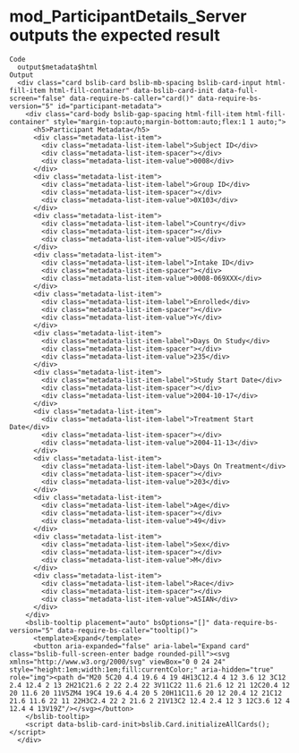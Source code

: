 # mod_ParticipantDetails_Server outputs the expected result

    Code
      output$metadata$html
    Output
      <div class="card bslib-card bslib-mb-spacing bslib-card-input html-fill-item html-fill-container" data-bslib-card-init data-full-screen="false" data-require-bs-caller="card()" data-require-bs-version="5" id="participant-metadata">
        <div class="card-body bslib-gap-spacing html-fill-item html-fill-container" style="margin-top:auto;margin-bottom:auto;flex:1 1 auto;">
          <h5>Participant Metadata</h5>
          <div class="metadata-list-item">
            <div class="metadata-list-item-label">Subject ID</div>
            <div class="metadata-list-item-spacer"></div>
            <div class="metadata-list-item-value">0008</div>
          </div>
          <div class="metadata-list-item">
            <div class="metadata-list-item-label">Group ID</div>
            <div class="metadata-list-item-spacer"></div>
            <div class="metadata-list-item-value">0X103</div>
          </div>
          <div class="metadata-list-item">
            <div class="metadata-list-item-label">Country</div>
            <div class="metadata-list-item-spacer"></div>
            <div class="metadata-list-item-value">US</div>
          </div>
          <div class="metadata-list-item">
            <div class="metadata-list-item-label">Intake ID</div>
            <div class="metadata-list-item-spacer"></div>
            <div class="metadata-list-item-value">0008-069XXX</div>
          </div>
          <div class="metadata-list-item">
            <div class="metadata-list-item-label">Enrolled</div>
            <div class="metadata-list-item-spacer"></div>
            <div class="metadata-list-item-value">Y</div>
          </div>
          <div class="metadata-list-item">
            <div class="metadata-list-item-label">Days On Study</div>
            <div class="metadata-list-item-spacer"></div>
            <div class="metadata-list-item-value">235</div>
          </div>
          <div class="metadata-list-item">
            <div class="metadata-list-item-label">Study Start Date</div>
            <div class="metadata-list-item-spacer"></div>
            <div class="metadata-list-item-value">2004-10-17</div>
          </div>
          <div class="metadata-list-item">
            <div class="metadata-list-item-label">Treatment Start Date</div>
            <div class="metadata-list-item-spacer"></div>
            <div class="metadata-list-item-value">2004-11-13</div>
          </div>
          <div class="metadata-list-item">
            <div class="metadata-list-item-label">Days On Treatment</div>
            <div class="metadata-list-item-spacer"></div>
            <div class="metadata-list-item-value">203</div>
          </div>
          <div class="metadata-list-item">
            <div class="metadata-list-item-label">Age</div>
            <div class="metadata-list-item-spacer"></div>
            <div class="metadata-list-item-value">49</div>
          </div>
          <div class="metadata-list-item">
            <div class="metadata-list-item-label">Sex</div>
            <div class="metadata-list-item-spacer"></div>
            <div class="metadata-list-item-value">M</div>
          </div>
          <div class="metadata-list-item">
            <div class="metadata-list-item-label">Race</div>
            <div class="metadata-list-item-spacer"></div>
            <div class="metadata-list-item-value">ASIAN</div>
          </div>
        </div>
        <bslib-tooltip placement="auto" bsOptions="[]" data-require-bs-version="5" data-require-bs-caller="tooltip()">
          <template>Expand</template>
          <button aria-expanded="false" aria-label="Expand card" class="bslib-full-screen-enter badge rounded-pill"><svg xmlns="http://www.w3.org/2000/svg" viewBox="0 0 24 24" style="height:1em;width:1em;fill:currentColor;" aria-hidden="true" role="img"><path d="M20 5C20 4.4 19.6 4 19 4H13C12.4 4 12 3.6 12 3C12 2.4 12.4 2 13 2H21C21.6 2 22 2.4 22 3V11C22 11.6 21.6 12 21 12C20.4 12 20 11.6 20 11V5ZM4 19C4 19.6 4.4 20 5 20H11C11.6 20 12 20.4 12 21C12 21.6 11.6 22 11 22H3C2.4 22 2 21.6 2 21V13C2 12.4 2.4 12 3 12C3.6 12 4 12.4 4 13V19Z"/></svg></button>
        </bslib-tooltip>
        <script data-bslib-card-init>bslib.Card.initializeAllCards();</script>
      </div>

